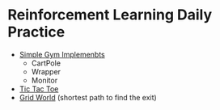# Reinforcement Learning Daily Practice
- [Simple Gym Implemenbts](https://github.com/zcczhang/UAV_Coverage/tree/master/Daily_Codes/Gym%20implements)
	- CartPole
	- Wrapper
	- Monitor
- [Tic Tac Toe](https://github.com/zcczhang/UAV_Coverage/blob/master/Daily_Codes/Tic-Tac-Toe/Tic-Tac-Toe.ipynb)
- [Grid World](https://github.com/zcczhang/UAV_Coverage/blob/master/Daily_Codes/Grid%20World/Grid_World_v2.ipynb) (shortest path to find the exit)